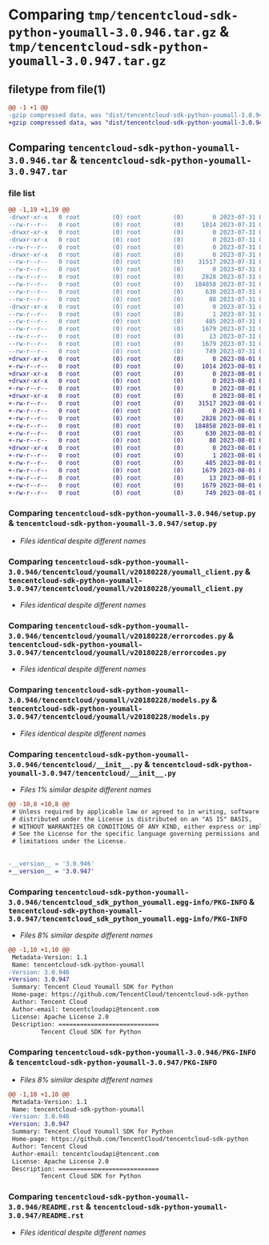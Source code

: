# Comparing `tmp/tencentcloud-sdk-python-youmall-3.0.946.tar.gz` & `tmp/tencentcloud-sdk-python-youmall-3.0.947.tar.gz`

## filetype from file(1)

```diff
@@ -1 +1 @@
-gzip compressed data, was "dist/tencentcloud-sdk-python-youmall-3.0.946.tar", last modified: Mon Jul 31 00:40:27 2023, max compression
+gzip compressed data, was "dist/tencentcloud-sdk-python-youmall-3.0.947.tar", last modified: Tue Aug  1 01:11:48 2023, max compression
```

## Comparing `tencentcloud-sdk-python-youmall-3.0.946.tar` & `tencentcloud-sdk-python-youmall-3.0.947.tar`

### file list

```diff
@@ -1,19 +1,19 @@
-drwxr-xr-x   0 root         (0) root         (0)        0 2023-07-31 00:40:27.000000 tencentcloud-sdk-python-youmall-3.0.946/
--rw-r--r--   0 root         (0) root         (0)     1014 2023-07-31 00:40:27.000000 tencentcloud-sdk-python-youmall-3.0.946/setup.py
-drwxr-xr-x   0 root         (0) root         (0)        0 2023-07-31 00:40:27.000000 tencentcloud-sdk-python-youmall-3.0.946/tencentcloud/
-drwxr-xr-x   0 root         (0) root         (0)        0 2023-07-31 00:40:27.000000 tencentcloud-sdk-python-youmall-3.0.946/tencentcloud/youmall/
--rw-r--r--   0 root         (0) root         (0)        0 2023-07-31 00:40:27.000000 tencentcloud-sdk-python-youmall-3.0.946/tencentcloud/youmall/__init__.py
-drwxr-xr-x   0 root         (0) root         (0)        0 2023-07-31 00:40:27.000000 tencentcloud-sdk-python-youmall-3.0.946/tencentcloud/youmall/v20180228/
--rw-r--r--   0 root         (0) root         (0)    31517 2023-07-31 00:40:27.000000 tencentcloud-sdk-python-youmall-3.0.946/tencentcloud/youmall/v20180228/youmall_client.py
--rw-r--r--   0 root         (0) root         (0)        0 2023-07-31 00:40:27.000000 tencentcloud-sdk-python-youmall-3.0.946/tencentcloud/youmall/v20180228/__init__.py
--rw-r--r--   0 root         (0) root         (0)     2828 2023-07-31 00:40:27.000000 tencentcloud-sdk-python-youmall-3.0.946/tencentcloud/youmall/v20180228/errorcodes.py
--rw-r--r--   0 root         (0) root         (0)   184858 2023-07-31 00:40:27.000000 tencentcloud-sdk-python-youmall-3.0.946/tencentcloud/youmall/v20180228/models.py
--rw-r--r--   0 root         (0) root         (0)      630 2023-07-31 00:40:27.000000 tencentcloud-sdk-python-youmall-3.0.946/tencentcloud/__init__.py
--rw-r--r--   0 root         (0) root         (0)       88 2023-07-31 00:40:27.000000 tencentcloud-sdk-python-youmall-3.0.946/setup.cfg
-drwxr-xr-x   0 root         (0) root         (0)        0 2023-07-31 00:40:27.000000 tencentcloud-sdk-python-youmall-3.0.946/tencentcloud_sdk_python_youmall.egg-info/
--rw-r--r--   0 root         (0) root         (0)        1 2023-07-31 00:40:27.000000 tencentcloud-sdk-python-youmall-3.0.946/tencentcloud_sdk_python_youmall.egg-info/dependency_links.txt
--rw-r--r--   0 root         (0) root         (0)      485 2023-07-31 00:40:27.000000 tencentcloud-sdk-python-youmall-3.0.946/tencentcloud_sdk_python_youmall.egg-info/SOURCES.txt
--rw-r--r--   0 root         (0) root         (0)     1679 2023-07-31 00:40:27.000000 tencentcloud-sdk-python-youmall-3.0.946/tencentcloud_sdk_python_youmall.egg-info/PKG-INFO
--rw-r--r--   0 root         (0) root         (0)       13 2023-07-31 00:40:27.000000 tencentcloud-sdk-python-youmall-3.0.946/tencentcloud_sdk_python_youmall.egg-info/top_level.txt
--rw-r--r--   0 root         (0) root         (0)     1679 2023-07-31 00:40:27.000000 tencentcloud-sdk-python-youmall-3.0.946/PKG-INFO
--rw-r--r--   0 root         (0) root         (0)      749 2023-07-31 00:40:27.000000 tencentcloud-sdk-python-youmall-3.0.946/README.rst
+drwxr-xr-x   0 root         (0) root         (0)        0 2023-08-01 01:11:48.000000 tencentcloud-sdk-python-youmall-3.0.947/
+-rw-r--r--   0 root         (0) root         (0)     1014 2023-08-01 01:11:47.000000 tencentcloud-sdk-python-youmall-3.0.947/setup.py
+drwxr-xr-x   0 root         (0) root         (0)        0 2023-08-01 01:11:48.000000 tencentcloud-sdk-python-youmall-3.0.947/tencentcloud/
+drwxr-xr-x   0 root         (0) root         (0)        0 2023-08-01 01:11:48.000000 tencentcloud-sdk-python-youmall-3.0.947/tencentcloud/youmall/
+-rw-r--r--   0 root         (0) root         (0)        0 2023-08-01 01:11:47.000000 tencentcloud-sdk-python-youmall-3.0.947/tencentcloud/youmall/__init__.py
+drwxr-xr-x   0 root         (0) root         (0)        0 2023-08-01 01:11:48.000000 tencentcloud-sdk-python-youmall-3.0.947/tencentcloud/youmall/v20180228/
+-rw-r--r--   0 root         (0) root         (0)    31517 2023-08-01 01:11:47.000000 tencentcloud-sdk-python-youmall-3.0.947/tencentcloud/youmall/v20180228/youmall_client.py
+-rw-r--r--   0 root         (0) root         (0)        0 2023-08-01 01:11:47.000000 tencentcloud-sdk-python-youmall-3.0.947/tencentcloud/youmall/v20180228/__init__.py
+-rw-r--r--   0 root         (0) root         (0)     2828 2023-08-01 01:11:47.000000 tencentcloud-sdk-python-youmall-3.0.947/tencentcloud/youmall/v20180228/errorcodes.py
+-rw-r--r--   0 root         (0) root         (0)   184858 2023-08-01 01:11:47.000000 tencentcloud-sdk-python-youmall-3.0.947/tencentcloud/youmall/v20180228/models.py
+-rw-r--r--   0 root         (0) root         (0)      630 2023-08-01 01:11:47.000000 tencentcloud-sdk-python-youmall-3.0.947/tencentcloud/__init__.py
+-rw-r--r--   0 root         (0) root         (0)       88 2023-08-01 01:11:48.000000 tencentcloud-sdk-python-youmall-3.0.947/setup.cfg
+drwxr-xr-x   0 root         (0) root         (0)        0 2023-08-01 01:11:48.000000 tencentcloud-sdk-python-youmall-3.0.947/tencentcloud_sdk_python_youmall.egg-info/
+-rw-r--r--   0 root         (0) root         (0)        1 2023-08-01 01:11:48.000000 tencentcloud-sdk-python-youmall-3.0.947/tencentcloud_sdk_python_youmall.egg-info/dependency_links.txt
+-rw-r--r--   0 root         (0) root         (0)      485 2023-08-01 01:11:48.000000 tencentcloud-sdk-python-youmall-3.0.947/tencentcloud_sdk_python_youmall.egg-info/SOURCES.txt
+-rw-r--r--   0 root         (0) root         (0)     1679 2023-08-01 01:11:48.000000 tencentcloud-sdk-python-youmall-3.0.947/tencentcloud_sdk_python_youmall.egg-info/PKG-INFO
+-rw-r--r--   0 root         (0) root         (0)       13 2023-08-01 01:11:48.000000 tencentcloud-sdk-python-youmall-3.0.947/tencentcloud_sdk_python_youmall.egg-info/top_level.txt
+-rw-r--r--   0 root         (0) root         (0)     1679 2023-08-01 01:11:48.000000 tencentcloud-sdk-python-youmall-3.0.947/PKG-INFO
+-rw-r--r--   0 root         (0) root         (0)      749 2023-08-01 01:11:47.000000 tencentcloud-sdk-python-youmall-3.0.947/README.rst
```

### Comparing `tencentcloud-sdk-python-youmall-3.0.946/setup.py` & `tencentcloud-sdk-python-youmall-3.0.947/setup.py`

 * *Files identical despite different names*

### Comparing `tencentcloud-sdk-python-youmall-3.0.946/tencentcloud/youmall/v20180228/youmall_client.py` & `tencentcloud-sdk-python-youmall-3.0.947/tencentcloud/youmall/v20180228/youmall_client.py`

 * *Files identical despite different names*

### Comparing `tencentcloud-sdk-python-youmall-3.0.946/tencentcloud/youmall/v20180228/errorcodes.py` & `tencentcloud-sdk-python-youmall-3.0.947/tencentcloud/youmall/v20180228/errorcodes.py`

 * *Files identical despite different names*

### Comparing `tencentcloud-sdk-python-youmall-3.0.946/tencentcloud/youmall/v20180228/models.py` & `tencentcloud-sdk-python-youmall-3.0.947/tencentcloud/youmall/v20180228/models.py`

 * *Files identical despite different names*

### Comparing `tencentcloud-sdk-python-youmall-3.0.946/tencentcloud/__init__.py` & `tencentcloud-sdk-python-youmall-3.0.947/tencentcloud/__init__.py`

 * *Files 1% similar despite different names*

```diff
@@ -10,8 +10,8 @@
 # Unless required by applicable law or agreed to in writing, software
 # distributed under the License is distributed on an "AS IS" BASIS,
 # WITHOUT WARRANTIES OR CONDITIONS OF ANY KIND, either express or implied.
 # See the License for the specific language governing permissions and
 # limitations under the License.
 
 
-__version__ = '3.0.946'
+__version__ = '3.0.947'
```

### Comparing `tencentcloud-sdk-python-youmall-3.0.946/tencentcloud_sdk_python_youmall.egg-info/PKG-INFO` & `tencentcloud-sdk-python-youmall-3.0.947/tencentcloud_sdk_python_youmall.egg-info/PKG-INFO`

 * *Files 8% similar despite different names*

```diff
@@ -1,10 +1,10 @@
 Metadata-Version: 1.1
 Name: tencentcloud-sdk-python-youmall
-Version: 3.0.946
+Version: 3.0.947
 Summary: Tencent Cloud Youmall SDK for Python
 Home-page: https://github.com/TencentCloud/tencentcloud-sdk-python
 Author: Tencent Cloud
 Author-email: tencentcloudapi@tencent.com
 License: Apache License 2.0
 Description: ============================
         Tencent Cloud SDK for Python
```

### Comparing `tencentcloud-sdk-python-youmall-3.0.946/PKG-INFO` & `tencentcloud-sdk-python-youmall-3.0.947/PKG-INFO`

 * *Files 8% similar despite different names*

```diff
@@ -1,10 +1,10 @@
 Metadata-Version: 1.1
 Name: tencentcloud-sdk-python-youmall
-Version: 3.0.946
+Version: 3.0.947
 Summary: Tencent Cloud Youmall SDK for Python
 Home-page: https://github.com/TencentCloud/tencentcloud-sdk-python
 Author: Tencent Cloud
 Author-email: tencentcloudapi@tencent.com
 License: Apache License 2.0
 Description: ============================
         Tencent Cloud SDK for Python
```

### Comparing `tencentcloud-sdk-python-youmall-3.0.946/README.rst` & `tencentcloud-sdk-python-youmall-3.0.947/README.rst`

 * *Files identical despite different names*

